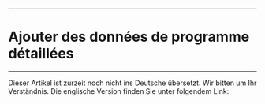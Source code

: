 ****
# Ajouter des données de programme détaillées 
---

Dieser Artikel ist zurzeit noch nicht ins Deutsche übersetzt. Wir bitten um Ihr Verständnis. Die englische Version finden Sie unter folgendem Link: []()









